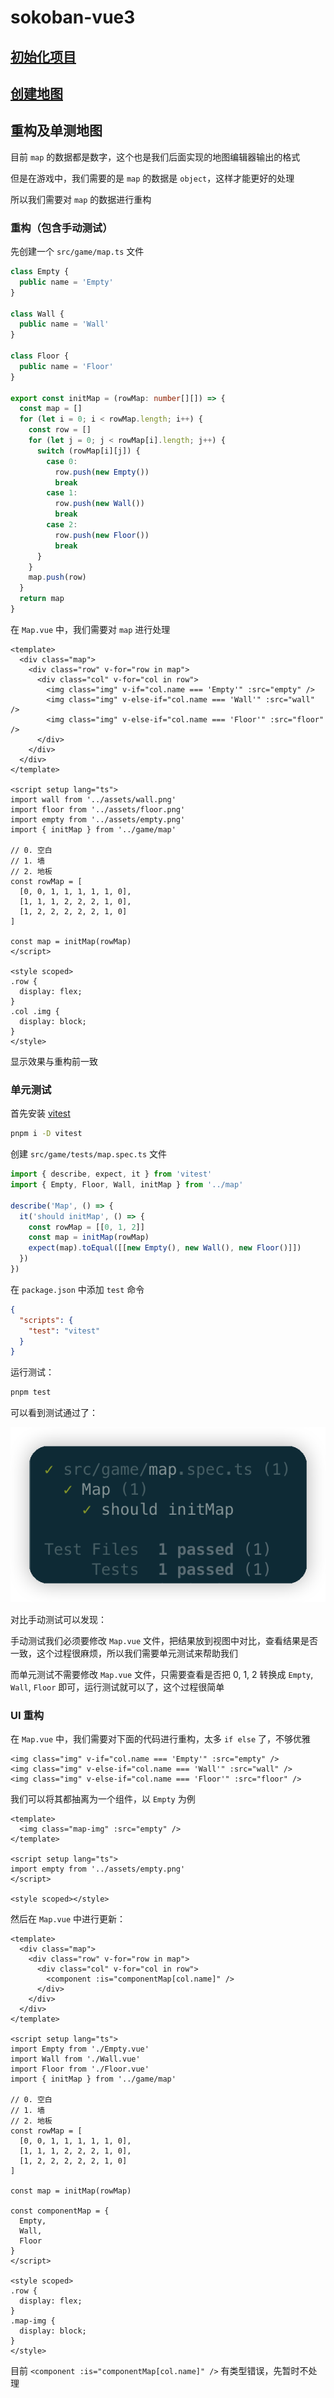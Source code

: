 # sokoban-vue3

## [初始化项目](https://github.com/HenryTSZ/sokoban-vue3/tree/68b262e0a4772b868b4f4352bf41939f96a6b7ad)

## [创建地图](https://github.com/HenryTSZ/sokoban-vue3/tree/34ea99dbe041f1789aacd3aac3c7ad1f0b987fbd)

## 重构及单测地图

目前 `map` 的数据都是数字，这个也是我们后面实现的地图编辑器输出的格式

但是在游戏中，我们需要的是 `map` 的数据是 `object`，这样才能更好的处理

所以我们需要对 `map` 的数据进行重构

### 重构（包含手动测试）

先创建一个 `src/game/map.ts` 文件

```ts
class Empty {
  public name = 'Empty'
}

class Wall {
  public name = 'Wall'
}

class Floor {
  public name = 'Floor'
}

export const initMap = (rowMap: number[][]) => {
  const map = []
  for (let i = 0; i < rowMap.length; i++) {
    const row = []
    for (let j = 0; j < rowMap[i].length; j++) {
      switch (rowMap[i][j]) {
        case 0:
          row.push(new Empty())
          break
        case 1:
          row.push(new Wall())
          break
        case 2:
          row.push(new Floor())
          break
      }
    }
    map.push(row)
  }
  return map
}
```

在 `Map.vue` 中，我们需要对 `map` 进行处理

```vue
<template>
  <div class="map">
    <div class="row" v-for="row in map">
      <div class="col" v-for="col in row">
        <img class="img" v-if="col.name === 'Empty'" :src="empty" />
        <img class="img" v-else-if="col.name === 'Wall'" :src="wall" />
        <img class="img" v-else-if="col.name === 'Floor'" :src="floor" />
      </div>
    </div>
  </div>
</template>

<script setup lang="ts">
import wall from '../assets/wall.png'
import floor from '../assets/floor.png'
import empty from '../assets/empty.png'
import { initMap } from '../game/map'

// 0. 空白
// 1. 墙
// 2. 地板
const rowMap = [
  [0, 0, 1, 1, 1, 1, 1, 0],
  [1, 1, 1, 2, 2, 2, 1, 0],
  [1, 2, 2, 2, 2, 2, 1, 0]
]

const map = initMap(rowMap)
</script>

<style scoped>
.row {
  display: flex;
}
.col .img {
  display: block;
}
</style>
```

显示效果与重构前一致

### 单元测试

首先安装 [vitest](https://vitest.dev/)

```sh
pnpm i -D vitest
```

创建 `src/game/tests/map.spec.ts` 文件

```ts
import { describe, expect, it } from 'vitest'
import { Empty, Floor, Wall, initMap } from '../map'

describe('Map', () => {
  it('should initMap', () => {
    const rowMap = [[0, 1, 2]]
    const map = initMap(rowMap)
    expect(map).toEqual([[new Empty(), new Wall(), new Floor()]])
  })
})
```

在 `package.json` 中添加 `test` 命令

```json
{
  "scripts": {
    "test": "vitest"
  }
}
```

运行测试：

```sh
pnpm test
```

可以看到测试通过了：

![](public/008.png)

对比手动测试可以发现：

手动测试我们必须要修改 `Map.vue` 文件，把结果放到视图中对比，查看结果是否一致，这个过程很麻烦，所以我们需要单元测试来帮助我们

而单元测试不需要修改 `Map.vue` 文件，只需要查看是否把 0, 1, 2 转换成 `Empty`, `Wall`, `Floor` 即可，运行测试就可以了，这个过程很简单

### UI 重构

在 `Map.vue` 中，我们需要对下面的代码进行重构，太多 `if else` 了，不够优雅

```vue
<img class="img" v-if="col.name === 'Empty'" :src="empty" />
<img class="img" v-else-if="col.name === 'Wall'" :src="wall" />
<img class="img" v-else-if="col.name === 'Floor'" :src="floor" />
```

我们可以将其都抽离为一个组件，以 `Empty` 为例

```vue
<template>
  <img class="map-img" :src="empty" />
</template>

<script setup lang="ts">
import empty from '../assets/empty.png'
</script>

<style scoped></style>
```

然后在 `Map.vue` 中进行更新：

```vue
<template>
  <div class="map">
    <div class="row" v-for="row in map">
      <div class="col" v-for="col in row">
        <component :is="componentMap[col.name]" />
      </div>
    </div>
  </div>
</template>

<script setup lang="ts">
import Empty from './Empty.vue'
import Wall from './Wall.vue'
import Floor from './Floor.vue'
import { initMap } from '../game/map'

// 0. 空白
// 1. 墙
// 2. 地板
const rowMap = [
  [0, 0, 1, 1, 1, 1, 1, 0],
  [1, 1, 1, 2, 2, 2, 1, 0],
  [1, 2, 2, 2, 2, 2, 1, 0]
]

const map = initMap(rowMap)

const componentMap = {
  Empty,
  Wall,
  Floor
}
</script>

<style scoped>
.row {
  display: flex;
}
.map-img {
  display: block;
}
</style>
```

目前 `<component :is="componentMap[col.name]" />` 有类型错误，先暂时不处理

